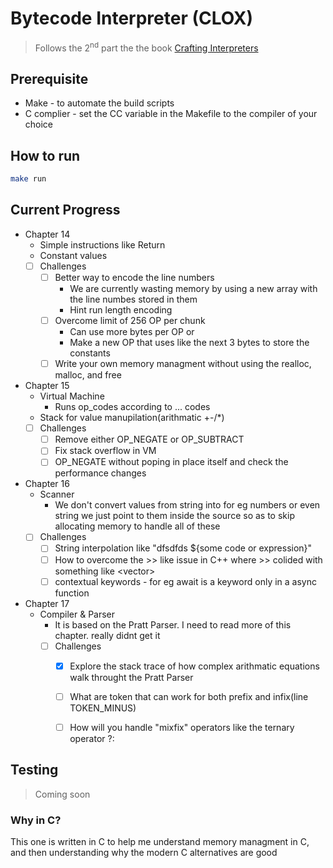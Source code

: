 # Bytecode Interpreter (CLOX)
> Follows the 2<sup>nd</sup> part the the book [Crafting Interpreters](https://craftinginterpreters.com/chunks-of-bytecode.html)

## Prerequisite
- Make - to automate the build scripts
- C complier - set the CC variable in the Makefile to the compiler of your choice

## How to run
```sh
make run
```

## Current Progress
- Chapter 14
    - Simple instructions like Return
    - Constant values
    - [ ] Challenges
        - [ ] Better way to encode the line numbers
            - We are currently wasting memory by using a new array with the line numbes stored in them
            - Hint run length encoding
        - [ ] Overcome limit of 256 OP per chunk
            - Can use more bytes per OP or
            - Make a new OP that uses like the next 3 bytes to store the constants
        - [ ] Write your own memory managment without using the realloc, malloc, and free
- Chapter 15
    - Virtual Machine
        - Runs op_codes according to ... codes
    - Stack for value manupilation(arithmatic +-/\*)
    - [ ] Challenges
        - [ ] Remove either OP_NEGATE or OP_SUBTRACT
        - [ ] Fix stack overflow in VM
        - [ ] OP_NEGATE without poping in place itself and check the performance changes
- Chapter 16
    - Scanner
        - We don't convert values from string into for eg numbers or even string we just point to them inside the source so as to skip allocating memory to handle all of these
    - [ ] Challenges
        - [ ] String interpolation like "dfsdfds ${some code or expression}"
        - [ ] How to overcome the >> like issue in C++ where >> colided with something like <vector<vector>>
        - [ ] contextual keywords - for eg await is a keyword only in a async function
- Chapter 17
    - Compiler & Parser
        - It is based on the Pratt Parser. I need to read more of this chapter. really didnt get it
        - [ ] Challenges
            - [x] Explore the stack trace of how complex arithmatic equations walk throught the Pratt Parser
            - [ ] What are token that can work for both prefix and infix(line TOKEN_MINUS)
            - [ ] How will you handle "mixfix" operators like the ternary operator ?:


## Testing
> Coming soon

### Why in C?
This one is written in C to help me understand memory managment in C, and then understanding why the modern C alternatives are good
